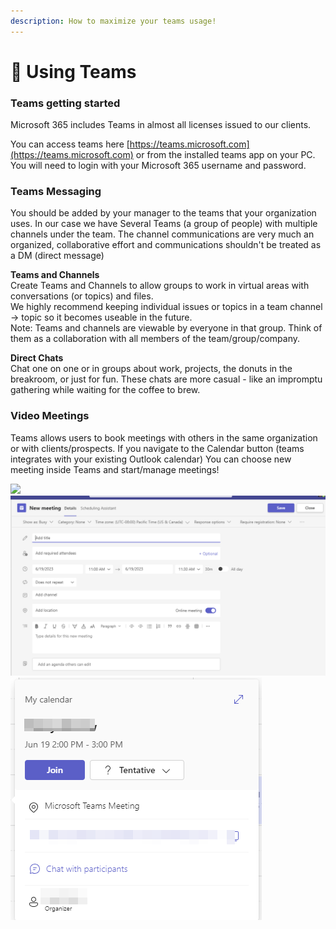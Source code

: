 ```yaml
---
description: How to maximize your teams usage!
---
```


# 📅 Using Teams

### Teams getting started

Microsoft 365 includes Teams in almost all licenses issued to our clients. &#x20;

You can access teams here [https://teams.microsoft.com](https://teams.microsoft.com) or from the installed teams app on your PC. You will need to login with your Microsoft 365 username and password.&#x20;

### Teams Messaging

You should be added by your manager to the teams that your organization uses. In our case we have Several Teams (a group of people) with multiple channels under the team. The channel communications are very much an organized, collaborative effort and communications shouldn't be treated as a DM (direct message)&#x20;

**Teams and Channels**\
Create Teams and Channels to allow groups to work in virtual areas with conversations (or topics) and files.\
We highly recommend keeping individual issues or topics in a team channel -> topic so it becomes useable in the future. \
Note: Teams and channels are viewable by everyone in that group. Think of them as a collaboration with all members of the team/group/company.

**Direct Chats**\
Chat one on one or in groups about work, projects, the donuts in the breakroom, or just for fun. These chats are more casual - like an impromptu gathering while waiting for the coffee to brew.

### Video Meetings

Teams allows users to book meetings with others in the same organization or with clients/prospects. If you navigate to the Calendar button (teams integrates with your existing Outlook calendar) You can choose new meeting inside Teams and start/manage meetings!

![](<../../../.gitbook/assets/image (14) (1).png>)![](<../../../.gitbook/assets/image (2) (1) (1) (1) (1).png>)![](<../../../.gitbook/assets/image (9).png>)
